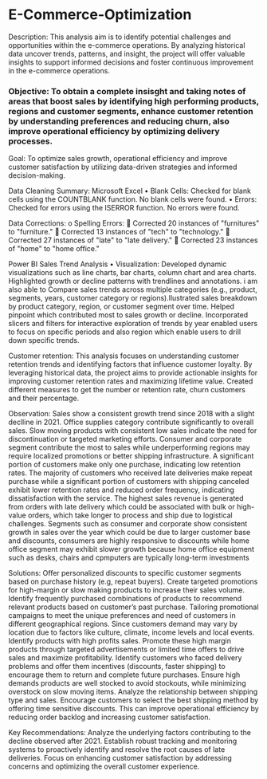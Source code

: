 # E-Commerce-Optimization
Description: This analysis aim is to identify potential challenges and opportunities within the e-commerce operations. By analyzing historical data uncover trends, patterns, and insight, the project will offer valuable insights to support informed decisions and foster continuous improvement in the e-commerce operations.

### Objective: To obtain a complete insisght and taking notes of areas that boost sales by identifying high performing products, regions and customer segments, enhance customer retention by understanding preferences and reducing churn, also improve operational efficiency by optimizing delivery processes.

Goal: To optimize sales growth, operational efficiency and improve customer satisfaction by utilizing data-driven strategies and informed decision-making.

Data Cleaning Summary: Microsoft Excel • Blank Cells: Checked for blank cells using the COUNTBLANK function. No blank cells were found. • Errors: Checked for errors using the ISERROR function. No errors were found.

Data Corrections: o Spelling Errors:  Corrected 20 instances of "furnitures" to "furniture."  Corrected 13 instances of "tech" to "technology."  Corrected 27 instances of "late" to "late delivery."  Corrected 23 instances of "home" to "home office."

Power BI Sales Trend Analysis • Visualization: Developed dynamic visualizations such as line charts, bar charts, column chart and area charts. Highlighted growth or decline patterns with trendlines and annotations. i am also able to Compare sales trends across multiple categories (e.g., product, segments, years, customer category or regions).llustrated sales breakdown by product category, region, or customer segment over time.                                                                                  Helped pinpoint which contributed most to sales growth or decline. Incorporated slicers and filters for interactive exploration of trends by year enabled users to focus on specific periods and also region which enable users to drill down specific trends.

Customer retention: This analysis focuses on understanding customer retention trends and identifying factors that influence customer loyalty. By leveraging historical data, the project aims to provide actionable insights for improving customer retention rates and maximizing lifetime value. Created different measures to get the number or retention rate, churn customers and their percentage.

Observation: Sales show a consistent growth trend since 2018 with a slight declline in 2021. Office supplies category contribute significantly to overall sales. Slow moving products with consistent low sales indicate the need for discontinuation or targeted marketing efforts. Consumer and corporate segment contribute the most to sales while underperforming regions may require localized promotions or better shipping infrastructure. A significant portion of customers make only one purchase, indicating low retention rates. The majority of customers who received late deliveries make repeat purchase while a significant portion of customers with shipping canceled exhibit lower retention rates and reduced order frequency, indicating dissatisfaction with the service. The highest sales revenue is generated from orders with late delivery which could be associated with bulk or high-value orders, which take longer to process and ship due to logistical challenges. Segments such as consumer and corporate show consistent growth in sales over the year  which could be due to larger customer base and discounts, consumers are highly responsive to discounts while home office segment may exhibit slower growth because home office equipment such as desks, chairs and cpmputers are typically long-term investments

Solutions: Offer personalized discounts to specific customer segments based on purchase history (e.g, repeat buyers). Create targeted promotions for high-margin or slow making products to increase their sales volume. Identify frequently purchased combinations of products to recommend relevant products based on customer’s past purchase. Tailoring promotional campaigns to meet the unique preferences and need of customers in different geographical regions. Since customers demand may vary by location due to factors like culture, climate, income levels and local events. Identify products with high profits sales. Promote these high margin products through targeted advertisements or limited time offers to drive sales and maximize profitability. Identify customers who faced delivery problems  and offer them incentives (discounts, faster shipping) to encourage them to return and complete future purchases. Ensure high demands  products are well stocked to avoid stockouts, while minimizing overstock on slow moving items. Analyze the relationship between shipping type and sales. Encourage customers to select the best shipping method by offering time sensitive discounts. This can improve operational efficiency by reducing order backlog and increasing customer satisfaction.

Key Recommendations: Analyze the underlying factors contributing to the decline observed after 2021. Establish robust tracking and monitoring systems to proactively identify and resolve the root causes of late deliveries. Focus on enhancing customer satisfaction by addressing concerns and optimizing the overall customer experience.
